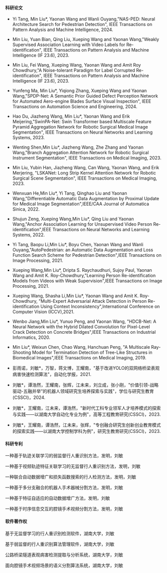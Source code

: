 #### 科研论文

- Yi Tang, Min Liu*, Yaonan Wang and Wanli Ouyang,"NAS-PED: Neural Architecture Search for Pedestrian Detection", IEEE Transactions on Pattern Analysis and Machine Intelligence, 2024.
- Min Liu, Yuan Bian, Qing Liu, Xueping Wang and Yaonan Wang,"Weakly Supervised Association Learning with Video Labels for Re-identification", IEEE Transactions on Pattern Analysis and Machine Intelligence (IF 23.6), 2023.

- Min Liu, Fei Wang, Xueping Wang, Yaonan Wang and Amit Roy Chowdhury,"A Noise-tolerant Paradigm for Label Corrupted Re-identification", IEEE Transactions on Pattern Analysis and Machine Intelligence (IF 23.6), 2023.

- Yunfeng Ma, Min Liu*, Yiqiong Zhang, Xueping Wang and Yaonan Wang,"SPDP-Net: A Semantic Prior Guided Defect Perception Network for Automated Aero-engine Blades Surface Visual Inspection", IEEE Transactions on Automation Science and Engineering, 2024.

- Hao Du, Jiazheng Wang, Min Liu*, Yaonan Wang and Erik Meijering,"SwinPA-Net: Swin Transformer based Multiscale Feature Pyramid Aggregation Network for Robotic Surgical Medical Image Segmentation", IEEE Transactions on Neural Networks and Learning Systems, 2023.

- Wenting Shen,Min Liu*, Jiazheng Wang, Zhe Zhang and Yaonan Wang,"Branch Aggregation Attention Network for Robotic Surgical Instrument Segmentation", IEEE Transactions on Medical Imaging, 2023.

- Min Liu, Yubin Han, Jiazheng Wang, Can Wang, Yaonan Wang, and Erik Merjering, "LSKANet: Long Strip Kernel Attention Network for Robotic Surgical Scene Segmentation", IEEE Transactions on Medical Imaging, 2023.

- Wenxuan He,Min Liu*, Yi Tang, Qinghao Liu and Yaonan Wang,"Differentiable Automatic Data Augmentation by Proximal Update for Medical Image Segmentation",IEEE/CAA Journal of Automatica Sinica, 2022.

- Shujun Zeng, Xueping Wang,Min Liu*, Qing Liu and Yaonan Wang,"Anchor Association Learning for Unsupervised Video Person Re-identification",IEEE Transactions on Neural Networks and Learning Systems, 2022.

- Yi Tang, Baopu Li,Min Liu*, Boyu Chen, Yaonan Wang and Wanli Ouyang,"AutoPedestrian: an Automatic Data Augmentation and Loss Function Search Scheme for Pedestrian Detection",IEEE Transactions on Image Processing, 2021.

- Xueping Wang,Min Liu*, Dripta S. Raychaudhuri, Sujoy Paul, Yaonan Wang and Amit K. Roy-Chowdhury,"Learning Person Re-identification Models from Videos with Weak Supervision",IEEE Transactions on Image Processing, 2021.

- Xueping Wang, Shasha Li,Min Liu*, Yaonan Wang and Amit K. Roy-Chowdhury, "Multi-Expert Adversarial Attack Detection in Person Re-identification Using Context Inconsistency",International Conference on Computer Vision (ICCV),2021.

- Wenbo Jiang,Min Liu*, Yunuo Peng, and Yaonan Wang, "HDCB-Net: A Neural Network with the Hybrid Dilated Convolution for Pixel-Level Crack Detection on Concrete Bridges",IEEE Transactions on Industrial Informatics, 2020.

- Min Liu*, Weixun Chen, Chao Wang, Hanchuan Peng, "A Multiscale Ray-Shooting Model for Termination Detection of Tree-Like Structures in Biomedical Images",IEEE Transactions on Medical Imaging, 2019.

- 彭雨诺，刘敏*，万智，蒋文博，王耀南，"基于改进YOLO的双网络桥梁表观病害快速检测算法"，自动化学报，2021.

- 刘敏*，谭浩然，王耀南，张辉，江未来，刘立成，张小刚，"价值引领-战略驱动-五融并举”的机器人领域研究生培养探索与实践"，学位与研究生教育(CSSCI)，2024.

- 刘敏*，王耀南，江未来，谭浩然，"新时代工科专业领军人才培养模式的探索与实践——以湖南大学自动化专业为例"，高等工程教育研究(CSSCI)，2023.

- 刘敏*，王耀南，谭浩然，江未来，张辉，"专创融合研究生创新创业教育模式的探索实践——以湖南大学控制学科为例"，研究生教育研究(CSSCI)，2023.

#### 科研专利

一种基于轨迹关联学习的弱监督行人重识别方法，发明，刘敏

一种基于视频轨迹特征关联学习的无监督行人重识别方法，发明，刘敏

一种联合自动数据增广和损失函数搜索的行人检测方法，发明，刘敏

一种基于多分支融合的机器人手术器械分割方法，发明，刘敏

一种基于特征自适应的自动数据增广方法，发明，刘敏

一种基于时序信息交互的腔镜手术视频分割方法，发明，刘敏

#### 软件著作权
基于无监督学习的行人重识别检测软件，湖南大学，刘敏

基于弱监督的行人重识别算法管理软件，湖南大学，刘敏

公路桥梁隧道表观病害检测提取与分析系统，湖南大学，刘敏

面向腔镜手术视频场景的语义分割算法系统，湖南大学，刘敏